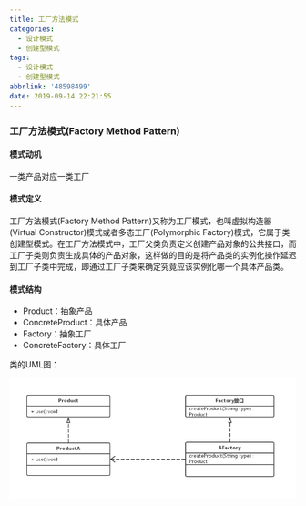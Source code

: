 ```yaml
---
title: 工厂方法模式
categories:
  - 设计模式
  - 创建型模式
tags:
  - 设计模式
  - 创建型模式
abbrlink: '48598499'
date: 2019-09-14 22:21:55
---
```

### 工厂方法模式(Factory Method Pattern)

#### 模式动机

一类产品对应一类工厂

#### 模式定义

工厂方法模式(Factory Method Pattern)又称为工厂模式，也叫虚拟构造器(Virtual Constructor)模式或者多态工厂(Polymorphic Factory)模式，它属于类创建型模式。在工厂方法模式中，工厂父类负责定义创建产品对象的公共接口，而工厂子类则负责生成具体的产品对象，这样做的目的是将产品类的实例化操作延迟到工厂子类中完成，即通过工厂子类来确定究竟应该实例化哪一个具体产品类。

#### 模式结构

- Product：抽象产品
- ConcreteProduct：具体产品
- Factory：抽象工厂
- ConcreteFactory：具体工厂

类的UML图：

![图](https://github.com/mxsm/document/blob/master/image/designmode/FactoryMethodPattern.png?raw=true)

